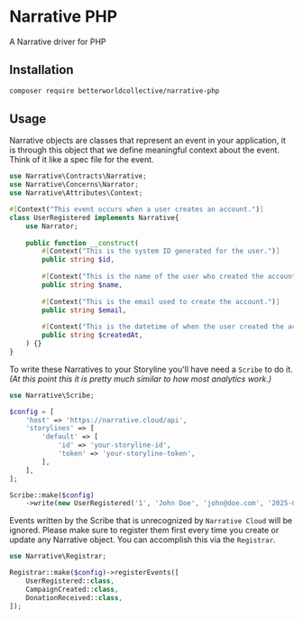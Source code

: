 # Narrative PHP
A Narrative driver for PHP

## Installation
```bash
composer require betterworldcollective/narrative-php
```

## Usage 
Narrative objects are classes that represent an event in your application, it is through this object that we define 
meaningful context about the event. Think of it like a spec file for the event.  

```php
use Narrative\Contracts\Narrative;
use Narrative\Concerns\Narrator;
use Narrative\Attributes\Context;

#[Context("This event occurs when a user creates an account.")]
class UserRegistered implements Narrative{
    use Narrator;
    
    public function __construct(
        #[Context("This is the system ID generated for the user.")]
        public string $id,
        
        #[Context("This is the name of the user who created the account.")]
        public string $name,
        
        #[Context("This is the email used to create the account.")]
        public string $email,
        
        #[Context("This is the datetime of when the user created the account.")]
        public string $createdAt,
    ) {}   
}
```

To write these Narratives to your Storyline you'll have need a `Scribe` to do it. 
_(At this point this it is pretty much similar to how most analytics work.)_

```php
use Narrative\Scribe;

$config = [
    'host' => 'https://narrative.cloud/api',
    'storylines' => [
        'default' => [
            'id' => 'your-storyline-id',
            'token' => 'your-storyline-token',
        ],
    ],
];

Scribe::make($config)
    ->write(new UserRegistered('1', 'John Doe', 'john@doe.com', '2025-09-08 10:11:22'));
```

Events written by the Scribe that is unrecognized by `Narrative Cloud` will be ignored. 
Please make sure to register them first every time you create or update any Narrative object.
You can accomplish this via the `Registrar`.  

```php
use Narrative\Registrar;

Registrar::make($config)->registerEvents([
    UserRegistered::class, 
    CampaignCreated::class,
    DonationReceived::class,
]);
```